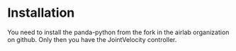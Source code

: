 # Installation

You need to install the panda-python from the fork in the airlab organization on
github. Only then you have the JointVelocity controller.

